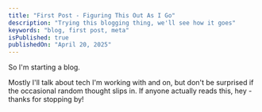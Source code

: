 ```yaml
---
title: "First Post - Figuring This Out As I Go"
description: "Trying this blogging thing, we'll see how it goes"
keywords: "blog, first post, meta"
isPublished: true
publishedOn: "April 20, 2025"
---
```


So I'm starting a blog.

Mostly I'll talk about tech I'm working with and on, but don't be surprised if the occasional random thought slips in. If anyone actually reads this, hey - thanks for stopping by!
